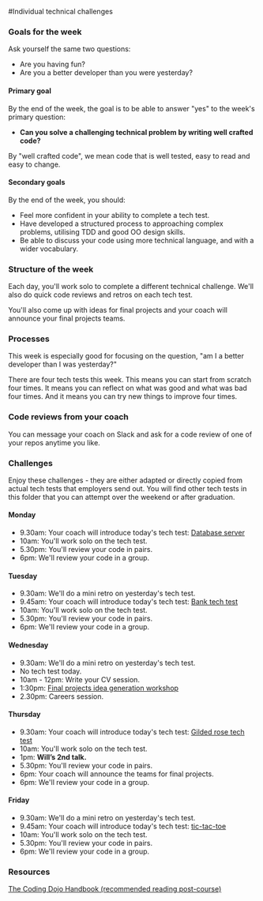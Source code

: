 #Individual technical challenges

### Goals for the week

Ask yourself the same two questions:

* Are you having fun?
* Are you a better developer than you were yesterday?

#### Primary goal

By the end of the week, the goal is to be able to answer "yes" to the week's primary question:

* **Can you solve a challenging technical problem by writing well crafted code?**

By "well crafted code", we mean code that is well tested, easy to read and easy to change.

#### Secondary goals

By the end of the week, you should:

* Feel more confident in your ability to complete a tech test.
* Have developed a structured process to approaching complex problems, utilising TDD and good OO design skills.
* Be able to discuss your code using more technical language, and with a wider vocabulary.

### Structure of the week

Each day, you'll work solo to complete a different technical challenge.  We'll also do quick code reviews and retros on each tech test.

You'll also come up with ideas for final projects and your coach will announce your final projects teams.

### Processes

This week is especially good for focusing on the question, "am I a better developer than I was yesterday?"

There are four tech tests this week.  This means you can start from scratch four times.  It means you can reflect on what was good and what was bad four times.  And it means you can try new things to improve four times.

### Code reviews from your coach

You can message your coach on Slack and ask for a code review of one of your repos anytime you like.

### Challenges

Enjoy these challenges - they are either adapted or directly copied from actual tech tests that employers send out. You will find other tech tests in this folder that you can attempt over the weekend or after graduation.

#### Monday

* 9.30am: Your coach will introduce today's tech test: [Database server](database_server.md)
* 10am: You'll work solo on the tech test.
* 5.30pm: You'll review your code in pairs.
* 6pm: We'll review your code in a group.

#### Tuesday

* 9.30am: We'll do a mini retro on yesterday's tech test.
* 9.45am: Your coach will introduce today's tech test: [Bank tech test](bank_tech_test.md)
* 10am: You'll work solo on the tech test.
* 5.30pm: You'll review your code in pairs.
* 6pm: We'll review your code in a group.

#### Wednesday

* 9.30am: We'll do a mini retro on yesterday's tech test.
* No tech test today.
* 10am - 12pm: Write your CV session.
* 1:30pm: [Final projects idea generation workshop](https://github.com/makersacademy/skills-workshops/blob/master/project_idea_generation_workshop.md)
* 2.30pm: Careers session.

#### Thursday

* 9.30am: Your coach will introduce today's tech test: [Gilded rose tech test](gilded_rose.md)
* 10am: You'll work solo on the tech test.
* 1pm: **Will’s 2nd talk.**
* 5.30pm: You'll review your code in pairs.
* 6pm: Your coach will announce the teams for final projects.
* 6pm: We'll review your code in a group.

#### Friday

* 9.30am: We'll do a mini retro on yesterday's tech test.
* 9.45am: Your coach will introduce today's tech test: [tic-tac-toe](tic_tac_toe.md)
* 10am: You'll work solo on the tech test.
* 5.30pm: You'll review your code in pairs.
* 6pm: We'll review your code in a group.

### Resources

[The Coding Dojo Handbook (recommended reading post-course)](https://leanpub.com/codingdojohandbook)
